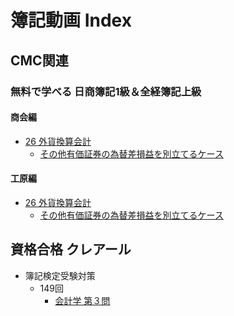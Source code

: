 # 簿記動画 Index

## CMC関連
### 無料で学べる 日商簿記1級＆全経簿記上級
#### 商会編
+ [26 外貨換算会計](https://www.youtube.com/watch?v=CwOL9dgTpOE)
  + [その他有価証券の為替差損益を別立てるケース](https://www.youtube.com/watch?t=2634&v=CwOL9dgTpOE)

#### 工原編
+ [26 外貨換算会計](https://www.youtube.com/watch?v=CwOL9dgTpOE)
  + [その他有価証券の為替差損益を別立てるケース](https://www.youtube.com/watch?t=2634&v=CwOL9dgTpOE)


## 資格合格 クレアール
+ 簿記検定受験対策
  + 149回
    + [会計学 第３問](https://www.youtube.com/watch?v=7iycpw3lGdw)


